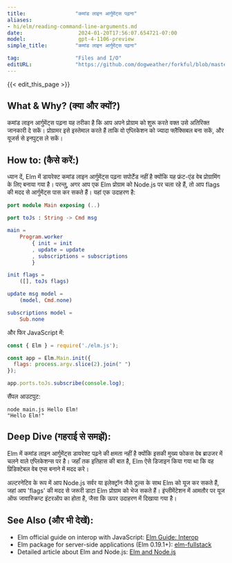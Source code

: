```yaml
---
title:                "कमांड लाइन आर्गुमेंट्स पढ़ना"
aliases:
- hi/elm/reading-command-line-arguments.md
date:                  2024-01-20T17:56:07.654721-07:00
model:                 gpt-4-1106-preview
simple_title:         "कमांड लाइन आर्गुमेंट्स पढ़ना"

tag:                  "Files and I/O"
editURL:              "https://github.com/dogweather/forkful/blob/master/content/hi/elm/reading-command-line-arguments.md"
---
```


{{< edit_this_page >}}

## What & Why? (क्या और क्यों?)
कमांड लाइन आर्गुमेंट्स पढ़ना यह तरीका है कि आप अपने प्रोग्राम को शुरू करते वक्त उसे अतिरिक्त जानकारी दे सकें। प्रोग्रामर इसे इस्तेमाल करते हैं ताकि वो एप्लिकेशन को ज्यादा फ्लैक्सिबल बना सकें, और यूजर्स से इनपुट्स ले सकें।

## How to: (कैसे करें:)
ध्यान दें, Elm में डायरेक्ट कमांड लाइन आर्गुमेंट्स पढ़ना सपोर्टेड नहीं है क्योंकि यह फ्रंट-एंड वेब प्रोग्रामिंग के लिए बनाया गया है। परन्तु, अगर आप एक Elm प्रोग्राम को Node.js पर चला रहे हैं, तो आप flags की मदद से आर्गुमेंट्स पास कर सकते हैं। यहां एक उदाहरण है:

```Elm
port module Main exposing (..)

port toJs : String -> Cmd msg

main =
    Program.worker
        { init = init
        , update = update
        , subscriptions = subscriptions
        }

init flags =
    ([], toJs flags)

update msg model =
    (model, Cmd.none)

subscriptions model =
    Sub.none
```

और फिर JavaScript में:

```javascript
const { Elm } = require('./elm.js');

const app = Elm.Main.init({
  flags: process.argv.slice(2).join(" ")
});

app.ports.toJs.subscribe(console.log);
```

सैंपल आउटपुट:

```
node main.js Hello Elm!
"Hello Elm!"
```

## Deep Dive (गहराई से समझें):
Elm में कमांड लाइन आर्गुमेंट्स डायरेक्ट पढ़ने की क्षमता नहीं है क्योंकि इसकी मुख्य फोकस वेब ब्राउजर में चलने वाले एप्लिकेशन्स पर है। जहाँ तक इतिहास की बात है, Elm ऐसे डिजाइन किया गया था कि वह प्रिडिक्टेबल वेब एप्स बनाने में मदद करे।

अल्टरनेटिव के रूप में आप Node.js सर्वर या इलेक्ट्रॉन जैसे टूल्स के साथ Elm को यूज कर सकते हैं, जहां आप 'flags' की मदद से जरूरी डाटा Elm प्रोग्राम को भेज सकते हैं। इंप्लीमेंटेशन में आमतौर पर यूज ऑफ जावास्क्रिप्ट इंटरऑप का होता है, जैसा कि ऊपर उदाहरण में दिखाया गया है।

## See Also (और भी देखें):
- Elm official guide on interop with JavaScript: [Elm Guide: Interop](https://guide.elm-lang.org/interop/)
- Elm package for server-side applications (Elm 0.19.1+): [elm-fullstack](https://github.com/elm-fullstack/elm-fullstack)
- Detailed article about Elm and Node.js: [Elm and Node.js](https://medium.com/@_rchaves_/using-elm-0-19-with-node-6f0c681e8a4c)
